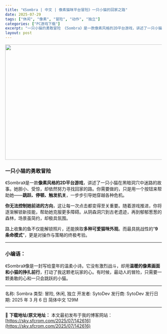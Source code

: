 ```yaml
---
title: "《Sombra | 中文 | 像素猫咪平台冒险》一只小猫的回家之路"
date: 2025-07-29
tags: ["休闲", "像素", "冒险", "动作", "独立"]
categories: ["PC游戏下载"]
excerpt: "一只小猫的勇敢冒险 《Sombra》是一款像素风格的2D平台游戏，讲述了一只小猫在黑暗洞穴中迷路的故事。她胆小、受惊，却依然努力寻找回家的路。你需要做的，只是用一个按钮来帮助她——跳跃、停顿、触发机关，一步步引导她穿越各种危机。 你无法控制她前进的方向，这让每一次点击都变得至关重要。随着游戏推进，你&hellip;"
layout: post
---
```


<img class="aligncenter size-full wp-image-142617" src="https://sky.sfcrom.com/wp-content/uploads/2025/07/2025072823522838.webp" alt="" width="660" height="370" />
<h3>一只小猫的勇敢冒险</h3>
《Sombra》是一款<strong>像素风格的2D平台游戏</strong>，讲述了一只小猫在黑暗洞穴中迷路的故事。她胆小、受惊，却依然努力寻找回家的路。你需要做的，只是用一个按钮来帮助她——<strong>跳跃、停顿、触发机关</strong>，一步步引导她穿越各种危机。

<strong>你无法控制她前进的方向</strong>，这让每一次点击都变得至关重要。随着游戏推进，你将逐渐解锁新技能，帮助她克服更多障碍。从阴森洞穴到古老遗迹，再到郁郁葱葱的森林，场景虽简约，却极具氛围。

路上收集的鱼不仅能解锁照片，还能换取<strong>多种可爱猫咪外观</strong>。而最具挑战性的“<strong>9条命模式</strong>”，更是对操作与策略的终极考验。

<hr />

<h3><strong>小编语：</strong></h3>
《Sombra》像是一封写给童年的温柔小诗。它没有激烈战斗，却用<strong>温暖的像素画面和小猫的挣扎前行</strong>，打动了我这颗老玩家的心。有时候，最动人的冒险，只需要一颗勇敢的心和一只会跳跃的小猫。

<hr />

名称: Sombra
类型: 冒险, 休闲, 独立
开发者: SytoDev
发行商: SytoDev
发行日期: 2025 年 3 月 6 日
简体中文
129M

---
📖 **下载地址/原文地址：** 本文最初发布于我的博客网站：[https://sky.sfcrom.com/2025/07/142616](https://sky.sfcrom.com/2025/07/142616)
